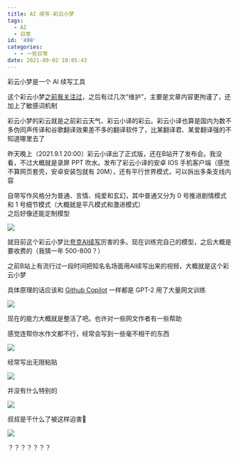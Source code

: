 ```yaml
---
title: AI 续写-彩云小梦
tags:
  - AI
  - 日常
id: '498'
categories:
  - - 一些日常
date: 2021-09-02 18:05:43
---
```


彩云小梦是一个 AI 续写工具

这个彩云小梦[之前我关注过](https://b23.tv/MftmVd)，之后有过几次“维护”，主要是文章内容更拘谨了，还加上了敏感词机制

彩云小梦的彩云就是之前彩云天气、彩云小译的彩云。彩云小译也算是国内为数不多伪同声传译和谷歌翻译效果差不多的翻译软件了，比某翻译君、某爱翻译强的不知道哪里去了

昨天晚上（2021.9.1 20:00）彩云小译出了正式版，还在B站开了发布会。我没看，不过大概就是录屏 PPT 吹水。发布了彩云小译的安卓 IOS 手机客户端（感觉不算网页套壳，安卓安装包就有 20M），还有平行世界模式，可以拆出多条支线内容

自带写作风格分为普通、言情、纯爱和玄幻，其中普通又分为 0 号推进剧情模式和 1 号细节模式（大概就是平凡模式和激进模式）  
之后好像还能定制模型

[![](https://z3.ax1x.com/2021/09/02/hr5Dvd.png)](https://z3.ax1x.com/2021/09/02/hr5Dvd.png)

就目前这个彩云小梦比[夸克AI续写](https://spread.sm.cn/education/aiwriting/home#/)厉害的多。现在训练完自己的模型，之后大概是要收费的（我猜一年 500-800？）

之前B站上有流行过一段时间把知名名场面用AI续写出来的视频，大概就是这个彩云小梦

具体原理的话应该和 [Github Copilot](https://copilot.github.com) 一样都是 GPT-2 用了大量网文训练

[![](https://z3.ax1x.com/2021/09/02/hr7zY6.png)](https://z3.ax1x.com/2021/09/02/hr7zY6.png)

现在的能力大概就是整活了吧。也许对一些网文作者有一些帮助

感觉连帮你水作文都不行，经常会写到一些毫不相干的东西

[![](https://z3.ax1x.com/2021/09/02/hrxrYd.png)](https://z3.ax1x.com/2021/09/02/hrxrYd.png)

经常写出无限粘贴

[![](https://z3.ax1x.com/2021/09/02/hr5sKA.png)](https://z3.ax1x.com/2021/09/02/hr5sKA.png)

并没有什么特别的

[![](https://z3.ax1x.com/2021/09/02/hrxsfA.png)](https://z3.ax1x.com/2021/09/02/hrxsfA.png)

叔叔是干什么了被这样迫害🥵

[![](https://z3.ax1x.com/2021/09/02/hrx6SI.png)](https://z3.ax1x.com/2021/09/02/hrx6SI.png)

？？？？？？？
